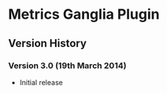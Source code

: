 # Metrics Ganglia Plugin

## Version History

### Version 3.0 (19th March 2014)

-   Initial release
